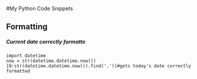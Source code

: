 #My Python Code Snippets



## Formatting
##### Current date correctly formatte
```
import datetime
now = str(datetime.datetime.now())[0:str(datetime.datetime.now()).find('.')]#gets today's date correctly formatted
```